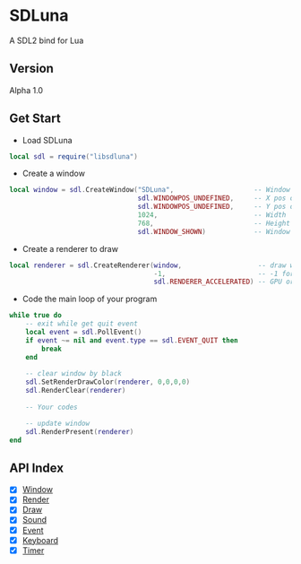 # SDLuna
A SDL2 bind for Lua

## Version
Alpha 1.0

## Get Start
* Load SDLuna
```Lua
local sdl = require("libsdluna")
```

* Create a window
```Lua
local window = sdl.CreateWindow("SDLuna",                    -- Window Title
                                sdl.WINDOWPOS_UNDEFINED,     -- X pos of top-left
                                sdl.WINDOWPOS_UNDEFINED,     -- Y pos of top-left
                                1024,                        -- Width
                                768,                         -- Height
                                sdl.WINDOW_SHOWN)            -- Window State
```

* Create a renderer to draw
```Lua
local renderer = sdl.CreateRenderer(window,                   -- draw which window
                                    -1,                       -- -1 for most situation
                                    sdl.RENDERER_ACCELERATED) -- GPU or software
```

* Code the main loop of your program
```Lua
while true do
    -- exit while get quit event
    local event = sdl.PollEvent()
    if event ~= nil and event.type == sdl.EVENT_QUIT then
        break
    end
	
    -- clear window by black
    sdl.SetRenderDrawColor(renderer, 0,0,0,0)
    sdl.RenderClear(renderer)
    
    -- Your codes

    -- update window 
    sdl.RenderPresent(renderer)
end
```

## API Index
 - [x] [Window](window.md)
 - [x] [Render](render.md)
 - [x] [Draw](draw.md)
 - [x] [Sound](sound.md)
 - [x] [Event](event.md)
 - [x] [Keyboard](keyboard.md)
 - [x] [Timer](timer.md)